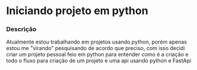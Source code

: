 # Iniciando projeto em python


### Descrição
Atualmente estou trabalhando em projetos usando python, porém apenas estou me "virando" pesquisando de acordo que preciso, com isso decidi criar um projeto pessoal feio em python para entender como é a criação e todo o fluxo para criação de um projeto e uma api usando python e FastApi
